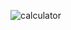 ![calculator](https://github.com/AtAllCreativity/Calculator/assets/144659936/ce5d54b9-1475-412e-9149-bee009afa7a6)
